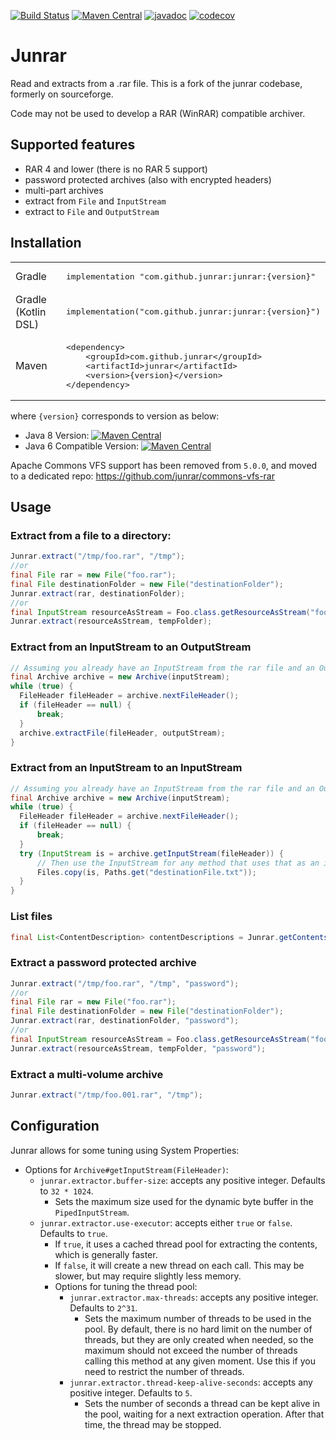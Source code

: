 [![Build Status](https://github.com/junrar/junrar/workflows/CI/badge.svg?branch=master)](https://github.com/junrar/junrar/actions?query=workflow%3ACI+branch%3Amaster)
[![Maven Central](https://img.shields.io/maven-central/v/com.github.junrar/junrar)](https://search.maven.org/artifact/com.github.junrar/junrar)
[![javadoc](https://javadoc.io/badge2/com.github.junrar/junrar/javadoc.svg)](https://javadoc.io/doc/com.github.junrar/junrar)
[![codecov](https://codecov.io/gh/junrar/junrar/branch/master/graph/badge.svg)](https://codecov.io/gh/junrar/junrar)

# Junrar

Read and extracts from a .rar file. This is a fork of the junrar codebase, formerly on sourceforge.

Code may not be used to develop a RAR (WinRAR) compatible archiver.

## Supported features

- RAR 4 and lower (there is no RAR 5 support)
- password protected archives (also with encrypted headers)
- multi-part archives
- extract from `File` and `InputStream`
- extract to `File` and `OutputStream`

## Installation

<table>
<tr>
    <td>Gradle</td>
    <td>
        <pre>implementation "com.github.junrar:junrar:{version}"</pre>
    </td>
</tr>
<tr>
    <td>Gradle (Kotlin DSL)</td>
    <td>
        <pre>implementation("com.github.junrar:junrar:{version}")</pre>
        </td>
</tr>
<tr>
    <td>Maven</td>
    <td>
        <pre>&lt;dependency&gt;
    &lt;groupId&gt;com.github.junrar&lt;/groupId&gt;
    &lt;artifactId&gt;junrar&lt;/artifactId&gt;
    &lt;version&gt;{version}&lt;/version&gt;
&lt;/dependency&gt;</pre>
    </td>
</tr>
</table>

where `{version}` corresponds to version as below:

- Java 8 Version: [![Maven Central](https://img.shields.io/maven-central/v/com.github.junrar/junrar)](https://search.maven.org/artifact/com.github.junrar/junrar)
- Java 6 Compatible Version: [![Maven Central](https://img.shields.io/maven-central/v/com.github.junrar/junrar?versionPrefix=4.0.0)](https://search.maven.org/artifact/com.github.junrar/junrar/4.0.0/jar)

Apache Commons VFS support has been removed from `5.0.0`, and moved to a dedicated repo: https://github.com/junrar/commons-vfs-rar

## Usage

### Extract from a file to a directory:
```java
Junrar.extract("/tmp/foo.rar", "/tmp");
//or
final File rar = new File("foo.rar");  
final File destinationFolder = new File("destinationFolder");
Junrar.extract(rar, destinationFolder);    
//or
final InputStream resourceAsStream = Foo.class.getResourceAsStream("foo.rar");//only for a single rar file
Junrar.extract(resourceAsStream, tempFolder);
```

### Extract from an InputStream to an OutputStream 
```java
// Assuming you already have an InputStream from the rar file and an OutputStream for writing to
final Archive archive = new Archive(inputStream);
while (true) {
  FileHeader fileHeader = archive.nextFileHeader();
  if (fileHeader == null) {
      break;
  }
  archive.extractFile(fileHeader, outputStream); 
}
```

### Extract from an InputStream to an InputStream
```java
// Assuming you already have an InputStream from the rar file and an OutputStream for writing to
final Archive archive = new Archive(inputStream);
while (true) {
  FileHeader fileHeader = archive.nextFileHeader();
  if (fileHeader == null) {
      break;
  }
  try (InputStream is = archive.getInputStream(fileHeader)) {
      // Then use the InputStream for any method that uses that as an input, ex.:
      Files.copy(is, Paths.get("destinationFile.txt"));
  }
}
```

### List files
```java
final List<ContentDescription> contentDescriptions = Junrar.getContentsDescription(testDocuments);    
```

### Extract a password protected archive
```java
Junrar.extract("/tmp/foo.rar", "/tmp", "password");
//or
final File rar = new File("foo.rar");  
final File destinationFolder = new File("destinationFolder");
Junrar.extract(rar, destinationFolder, "password");    
//or
final InputStream resourceAsStream = Foo.class.getResourceAsStream("foo.rar");//only for a single rar file
Junrar.extract(resourceAsStream, tempFolder, "password");
```

### Extract a multi-volume archive
```java
Junrar.extract("/tmp/foo.001.rar", "/tmp");
```

## Configuration

Junrar allows for some tuning using System Properties:

- Options for `Archive#getInputStream(FileHeader)`:
  - `junrar.extractor.buffer-size`: accepts any positive integer. Defaults to `32 * 1024`. 
    - Sets the maximum size used for the dynamic byte buffer in the `PipedInputStream`.
  - `junrar.extractor.use-executor`: accepts either `true` or `false`. Defaults to `true`.
    - If `true`, it uses a cached thread pool for extracting the contents, which is generally faster.
    - If `false`, it will create a new thread on each call. This may be slower, but may require slightly less memory.
    - Options for tuning the thread pool:
      - `junrar.extractor.max-threads`: accepts any positive integer. Defaults to `2^31`.
        - Sets the maximum number of threads to be used in the pool. By default, there is no hard limit on the number 
          of threads, but they are only created when needed, so the maximum should not exceed the number of threads 
          calling this method at any given moment. Use this if you need to restrict the number of threads.
      - `junrar.extractor.thread-keep-alive-seconds`: accepts any positive integer. Defaults to `5`. 
        - Sets the number of seconds a thread can be kept alive in the pool, waiting for a next extraction operation. 
          After that time, the thread may be stopped.
